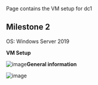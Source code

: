 Page contains the VM setup for dc1

## Milestone 2

OS: Windows Server 2019

**VM Setup**  

![image](https://user-images.githubusercontent.com/71083461/215343636-4792cbcc-63a8-4204-8f33-74145e549b1e.png)**General information**  

![image](https://user-images.githubusercontent.com/71083461/215343671-fb8ba89a-90bf-48bc-b94c-5b034b7f65e8.png)

